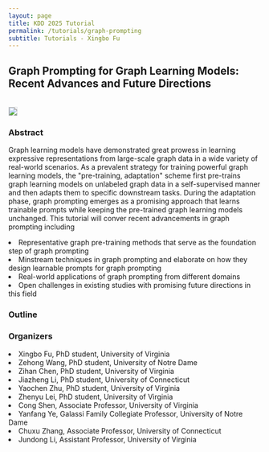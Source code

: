 ```yaml
---
layout: page
title: KDD 2025 Tutorial
permalink: /tutorials/graph-prompting
subtitle: Tutorials - Xingbo Fu
---
```



## Graph Prompting for Graph Learning Models: Recent Advances and Future Directions
<br>
<img src="https://kdd2025.kdd.org/wp-content/uploads/2024/12/logo_to_KDD-2.png" style="padding: 0.00025rem; border: 0.001px solid #dee2e6; border-radius: 0.0025em; background-size: 0.002px; background-color: #fff"/>

<br>


### Abstract

Graph learning models have demonstrated great prowess in learning expressive representations from large-scale graph data in a wide variety of real-world scenarios.
As a prevalent strategy for training powerful graph learning models, the "pre-training, adaptation" scheme first pre-trains graph learning models on unlabeled graph data in a self-supervised manner and then adapts them to specific downstream tasks.
During the adaptation phase, graph prompting emerges as a promising approach that learns trainable prompts while keeping the pre-trained graph learning models unchanged.
This tutorial will conver recent advancements in graph prompting including
<li>Representative graph pre-training methods that serve as the foundation step of graph prompting</li>
<li>Minstream techniques in graph prompting and elaborate on how they design learnable prompts for graph prompting</li>
<li>Real-world applications of graph prompting from different domains</li>
<li>Open challenges in existing studies with promising future directions in this field</li>

### Outline


### Organizers

<li>Xingbo Fu, PhD student, University of Virginia</li>
<li>Zehong Wang, PhD student, University of Notre Dame</li>
<li>Zihan Chen, PhD student, University of Virginia</li>
<li>Jiazheng Li, PhD student, University of Connecticut</li>
<li>Yaochen Zhu, PhD student, University of Virginia</li>
<li>Zhenyu Lei, PhD student, University of Virginia</li>
<li>Cong Shen, Associate Professor, University of Virginia</li>
<li>Yanfang Ye, Galassi Family Collegiate Professor, University of Notre Dame</li>
<li>Chuxu Zhang, Associate Professor, University of Connecticut</li>
<li>Jundong Li, Assistant Professor, University of Virginia</li>
